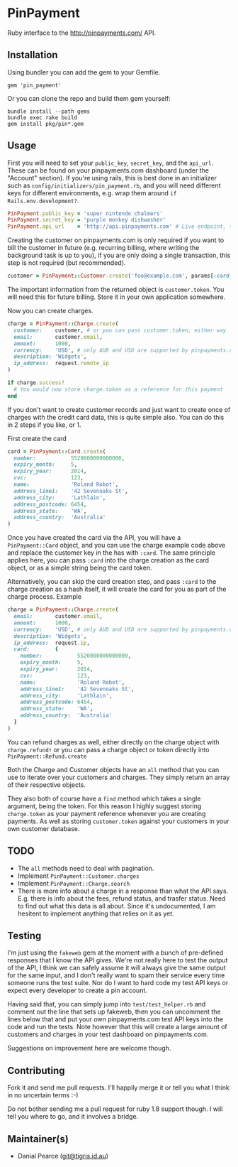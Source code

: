 # PinPayment

Ruby interface to the http://pinpayments.com/ API.

## Installation

Using bundler you can add the gem to your Gemfile.

    gem 'pin_payment'

Or you can clone the repo and build them gem yourself:

    bundle install --path gems
    bundle exec rake build
    gem install pkg/pin*.gem

## Usage

First you will need to set your `public_key`, `secret_key`, and the `api_url`.
These can be found on your pinpayments.com dashboard (under the "Account" section).
If you're using rails, this is best done in an initializer such as
`config/initializers/pin_payment.rb`, and you will need different keys for different
environments, e.g. wrap them around `if Rails.env.development?`.

```ruby
PinPayment.public_key = 'super nintendo chalmers'
PinPayment.secret_key = 'purple monkey dishwasher'
PinPayment.api_url    = 'http://api.pinpayments.com' # Live endpoint, the default is the test endpoint
```

Creating the customer on pinpayments.com is only required if you want to bill the
customer in future (e.g. recurring billing, where writing the background
task is up to you), if you are only doing a single transaction, this step is
not required (but recommended).

```ruby
customer = PinPayment::Customer.create('foo@example.com', params[:card_token])
```

The important information from the returned object is `customer.token`. You
will need this for future billing. Store it in your own application
somewhere.

Now you can create charges.

```ruby
charge = PinPayment::Charge.create(
  customer:    customer, # or you can pass customer.token, either way
  email:       customer.email,
  amount:      1000,
  currency:    'USD', # only AUD and USD are supported by pinpayments.com
  description: 'Widgets',
  ip_address:  request.remote_ip
)

if charge.success?
  # You would now store charge.token as a reference for this payment
end
```

If you don't want to create customer records and just want to create once of
charges with the credit card data, this is quite simple also. You can do this
in 2 steps if you like, or 1.

First create the card

```ruby
card = PinPayment::Card.create(
  number:           5520000000000000,
  expiry_month:     5,
  expiry_year:      2014,
  cvc:              123,
  name:             'Roland Robot',
  address_line1:    '42 Sevenoaks St',
  address_city:     'Lathlain',
  address_postcode: 6454,
  address_state:    'WA',
  address_country:  'Australia'
)
```

Once you have created the card via the API, you will have a `PinPayment::Card`
object, and you can use the charge example code above and replace the customer
key in the has with `:card`. The same principle applies here, you can pass
`:card` into the charge creation as the card object, or as a simple string being
the card token.

Alternatively, you can skip the card creation step, and pass `:card` to the
charge creation as a hash itself, it will create the card for you as part of the
charge process. Example

```ruby
charge = PinPayment::Charge.create(
  email:       customer.email,
  amount:      1000,
  currency:    'USD', # only AUD and USD are supported by pinpayments.com
  description: 'Widgets',
  ip_address:  request.ip,
  card:        {
    number:           5520000000000000,
    expiry_month:     5,
    expiry_year:      2014,
    cvc:              123,
    name:             'Roland Robot',
    address_line1:    '42 Sevenoaks St',
    address_city:     'Lathlain',
    address_postcode: 6454,
    address_state:    'WA',
    address_country:  'Australia'
  }
)
```

You can refund charges as well, either directly on the charge object with
`charge.refund!` or you can pass a charge object or token directly into
`PinPayment::Refund.create`

Both the Charge and Customer objects have an `all` method that you can use to
iterate over your customers and charges. They simply return an array of their
respective objects.

They also both of course have a `find` method which takes a single argument,
being the token. For this reason I highly suggest storing `charge.token` as your
payment reference whenever you are creating payments. As well as storing
`customer.token` against your customers in your own customer database.

## TODO

   * The `all` methods need to deal with pagination.
   * Implement `PinPayment::Customer.charges`
   * Implement `PinPayment::Charge.search`
   * There is more info about a charge in a response than what the API says.
     E.g. there is info about the fees, refund status, and trasfer status. Need
     to find out what this data is all about. Since it's undocumented, I am
     hesitent to implement anything that relies on it as yet.

## Testing

I'm just using the `fakeweb` gem at the moment with a bunch of pre-defined
responses that I know the API gives. We're not really here to test the output of
the API, I think we can safely assume it will always give the same output for
the same input, and I don't really want to spam their service every time someone
runs the test suite. Nor do I want to hard code my test API keys or expect every
developer to create a pin account.

Having said that, you can simply jump into `test/test_helper.rb` and comment out
the line that sets up fakeweb, then you can uncomment the lines below that and
put your own pinpayments.com test API keys into the code and run the tests. Note
however that this will create a large amount of customers and charges in your
test dashboard on pinpayments.com.

Suggestions on improvement here are welcome though.

## Contributing

Fork it and send me pull requests. I'll happily merge it or tell you what I
think in no uncertain terms :-)

Do not bother sending me a pull request for ruby 1.8 support though. I will tell
you where to go, and it involves a bridge.

## Maintainer(s)

  * Danial Pearce (git@tigris.id.au)
